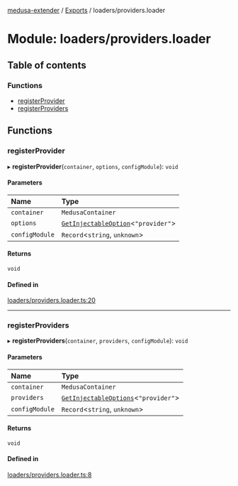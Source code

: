 [medusa-extender](../README.md) / [Exports](../modules.md) / loaders/providers.loader

# Module: loaders/providers.loader

## Table of contents

### Functions

- [registerProvider](loaders_providers_loader.md#registerprovider)
- [registerProviders](loaders_providers_loader.md#registerproviders)

## Functions

### registerProvider

▸ **registerProvider**(`container`, `options`, `configModule`): `void`

#### Parameters

| Name | Type |
| :------ | :------ |
| `container` | `MedusaContainer` |
| `options` | [`GetInjectableOption`](core_types.md#getinjectableoption)<``"provider"``\> |
| `configModule` | `Record`<`string`, `unknown`\> |

#### Returns

`void`

#### Defined in

[loaders/providers.loader.ts:20](https://github.com/adrien2p/medusa-extender/blob/48060f4/src/loaders/providers.loader.ts#L20)

___

### registerProviders

▸ **registerProviders**(`container`, `providers`, `configModule`): `void`

#### Parameters

| Name | Type |
| :------ | :------ |
| `container` | `MedusaContainer` |
| `providers` | [`GetInjectableOptions`](core_types.md#getinjectableoptions)<``"provider"``\> |
| `configModule` | `Record`<`string`, `unknown`\> |

#### Returns

`void`

#### Defined in

[loaders/providers.loader.ts:8](https://github.com/adrien2p/medusa-extender/blob/48060f4/src/loaders/providers.loader.ts#L8)
